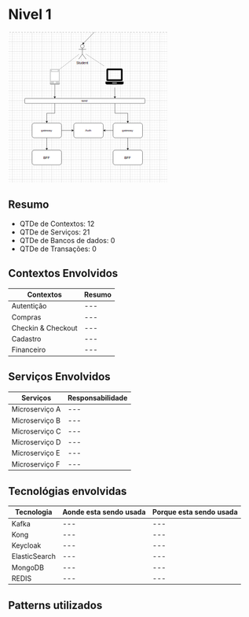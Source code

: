# Nivel 1

<img src="./capa.png" />

## Resumo

* QTDe de Contextos: 12
* QTDe de Serviços: 21
* QTDe de Bancos de dados: 0
* QTDe de Transações: 0

## Contextos Envolvidos

| Contextos                  | Resumo                                            |
| -------------------------- | ------------------------------------------------- |
| Autentição                 | ---                                               |
| Compras                    | ---                                               |
| Checkin & Checkout         | ---                                               |
| Cadastro                   | ---                                               |
| Financeiro                 | ---                                               |


## Serviços Envolvidos

| Serviços                   | Responsabilidade                                  |
| -------------------------- | ------------------------------------------------- |
| Microserviço A             | ---                                               |
| Microserviço B             | ---                                               |
| Microserviço C             | ---                                               |
| Microserviço D             | ---                                               |
| Microserviço E             | ---                                               |
| Microserviço F             | ---                                               |


## Tecnológias envolvidas

| Tecnologia    | Aonde esta sendo usada  | Porque esta sendo usada |
| ------------- | ----------------------- | ----------------------- |
| Kafka         | ---                     | ---                     |
| Kong          | ---                     | ---                     |
| Keycloak      | ---                     | ---                     |
| ElasticSearch | ---                     | ---                     |
| MongoDB       | ---                     | ---                     |
| REDIS         | ---                     | ---                     |

## Patterns utilizados

